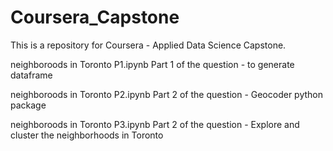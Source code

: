 # Coursera_Capstone
This is a repository for Coursera - Applied Data Science Capstone.

neighboroods in Toronto P1.ipynb
Part 1 of the question - to generate dataframe

neighboroods in Toronto P2.ipynb
Part 2 of the question - Geocoder python package


neighboroods in Toronto P3.ipynb
Part 2 of the question -  Explore and cluster the neighborhoods in Toronto
